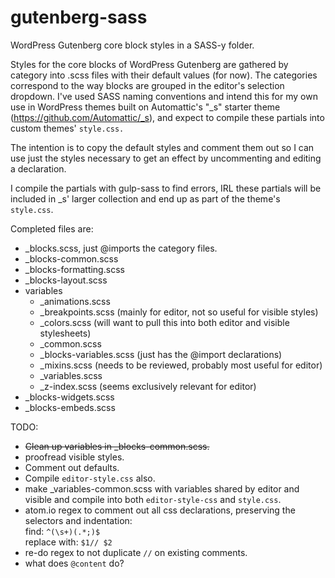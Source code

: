 # gutenberg-sass
WordPress Gutenberg core block styles in a SASS-y folder.

Styles for the core blocks of WordPress Gutenberg are gathered by category into .scss files with their default values (for now). The categories correspond to the way blocks are grouped in the editor's selection dropdown. I've used SASS naming conventions and intend this for my own use in WordPress themes built on Automattic's "\_s" starter theme (https://github.com/Automattic/_s), and expect to compile these partials into custom themes' `style.css.`

The intention is to copy the default styles and comment them out so I can use just the styles necessary to get an effect by uncommenting and editing a declaration.

I compile the partials with gulp-sass to find errors, IRL these partials will be included in \_s' larger collection and end up as part of the theme's `style.css`.


Completed files are:
* \_blocks.scss, just @imports the category files.
* \_blocks-common.scss
* \_blocks-formatting.scss
* \_blocks-layout.scss
* variables
  - \_animations.scss
  - \_breakpoints.scss (mainly for editor, not so useful for visible styles)
  - \_colors.scss (will want to pull this into both editor and visible stylesheets)
  - \_common.scss
  - \_blocks-variables.scss (just has the @import declarations)
  - \_mixins.scss (needs to be reviewed, probably most useful for editor)
  - \_variables.scss
  - \_z-index.scss (seems exclusively relevant for editor)
* \_blocks-widgets.scss
* \_blocks-embeds.scss

TODO:
* ~~Clean up variables in \_blocks-common.scss.~~
* proofread visible styles.
* Comment out defaults.
* Compile `editor-style.css` also.
* make \_variables-common.scss with variables shared by editor and visible and compile into both `editor-style-css` and `style.css`.
* atom.io regex to comment out all css declarations, preserving the selectors and indentation:  
    find: `^(\s+)(.*;)$`  
    replace with: `$1// $2`
* re-do regex to not duplicate `//` on existing comments.
* what does `@content` do?
